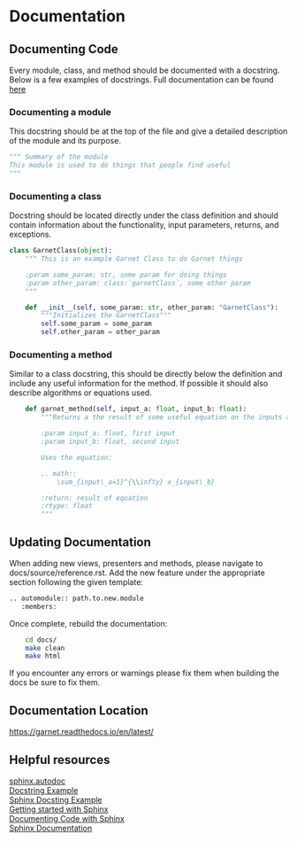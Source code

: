 # Documentation

## Documenting Code

Every module, class, and method should be documented with a docstring. Below is a few examples of docstrings. Full documentation can be found [here](https://sphinx-rtd-tutorial.readthedocs.io/en/latest/docstrings.html)

### Documenting a module

This docstring should be at the top of the file and give a detailed description of the module and its purpose.

```python
""" Summary of the module
This module is used to do things that people find useful
"""
```

### Documenting a class

Docstring should be located directly under the class definition and should contain information about the functionality, input parameters, returns, and exceptions.

```python
class GarnetClass(object):
    """ This is an example Garnet Class to do Garnet things

    :param some_param: str, some param for doing things
    :param other_param: class:`garnetClass`, some other param
    """

    def __init__(self, some_param: str, other_param: "GarnetClass"):
        """Initializes the GarnetClass"""
        self.some_param = some_param
        self.other_param = other_param
```


### Documenting a method
Similar to a class docstring, this should be directly below the definition and include any useful information for the method. If possible it should also describe algorithms or equations used.

```python
    def garnet_method(self, input_a: float, input_b: float):
        """Returns a the result of some useful equation on the inputs a and b

        :param input_a: float, first input
        :param input_b: float, second input

        Uses the equation:

        .. math::
            \sum_{input\_a=1}^{\\infty} x_{input\_b}

        :return: result of equation
        :rtype: float
        """
```

## Updating Documentation

When adding new views, presenters and methods, please navigate to docs/source/reference.rst. Add the new feature under the appropriate section following the given template:

```bash
.. automodule:: path.to.new.module
   :members:
```

Once complete, rebuild the documentation:
```bash
    cd docs/
    make clean
    make html
```
If you encounter any errors or warnings please fix them when building the docs be sure to fix them.



## Documentation Location

https://garnet.readthedocs.io/en/latest/



## Helpful resources
[sphinx.autodoc](https://www.sphinx-doc.org/en/master/usage/extensions/autodoc.html) \
[Docstring Example](https://thomas-cokelaer.info/tutorials/sphinx/docstring_python.html) \
[Sphinx Docsting Example](https://sphinx-rtd-tutorial.readthedocs.io/en/latest/docstrings.html) \
[Getting started with Sphinx](https://docs.readthedocs.io/en/stable/intro/getting-started-with-sphinx.html) \
[Documenting Code with Sphinx](https://pythonhosted.org/an_example_pypi_project/sphinx.html) \
[Sphinx Documentation](https://www.sphinx-doc.org/en/master/usage/domains/python.html)
